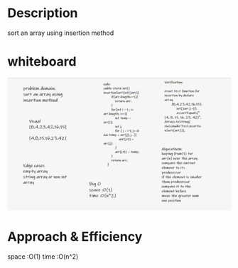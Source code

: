 # Description

sort an array using insertion method

# whiteboard
![insertion sort](Images/insertionSort.PNG)

# Approach & Efficiency
space :O(1)
time :O(n^2)